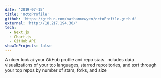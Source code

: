 ```yaml
---
date: '2019-07-15'
title: 'OctoProfile'
github: 'https://github.com/nathannewyen/octoProfile-github'
external: 'http://18.217.194.30/'
tech:
  - Next.js
  - Chart.js
  - GitHub API
showInProjects: false
---
```


A nicer look at your GitHub profile and repo stats. Includes data visualizations of your top languages, starred repositories, and sort through your top repos by number of stars, forks, and size.
